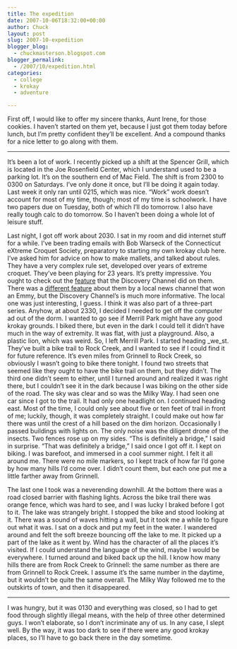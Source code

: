 ```yaml
---
title: The expedition
date: 2007-10-06T18:32:00+00:00
author: Chuck
layout: post
slug: 2007-10-expedition
blogger_blog:
  - chuckmasterson.blogspot.com
blogger_permalink:
  - /2007/10/expedition.html
categories:
  - college
  - krokay
  - adventure

---
```

First off, I would like to offer my sincere thanks, Aunt Irene, for those
cookies. I haven’t started on them yet, because I just got them today before
lunch, but I’m pretty confident they’ll be excellent. And a compound thanks for
a nice letter to go along with them.

* * *

It’s been a lot of work. I recently picked up a shift at the Spencer Grill,
which is located in the Joe Rosenfield Center, which I understand used to be a
parking lot. It’s on the southern end of Mac Field. The shift is from 2300 to
0300 on Saturdays. I’ve only done it once, but I’ll be doing it again today.
Last week it only ran until 0215, which was nice. “Work” work doesn’t account
for most of my time, though; most of my time is schoolwork. I have two papers
due on Tuesday, both of which I’ll do tomorrow. I also have really tough calc
to do tomorrow. So I haven’t been doing a whole lot of leisure stuff.  

Last night, I got off work about 2030. I sat in my room and did internet stuff
for a while. I’ve been trading emails with Bob Warseck of the Connecticut
eXtreme Croquet Society, preparatory to starting my own krokay club here. I’ve
asked him for advice on how to make mallets, and talked about rules. They have
a very complex rule set, developed over years of extreme croquet. They’ve been
playing for 23 years. It’s pretty impressive. You ought to check out the
[feature](http://www.extremecroquet.org/about/discoverychannel.html) that the
Discovery Channel did on them. There was a [different
feature](http://www.extremecroquet.org/about/emmyclip.html) about them by a
local news channel that won an Emmy, but the Discovery Channel’s is much more
informative. The local one was just interesting, I guess. I think it was also
part of a three-part series. Anyhow, at about 2330, I decided I needed to get
off the computer ad out of the dorm. I wanted to go see if Merrill Park might
have any good krokay grounds. I biked there, but even in the dark I could tell
it didn’t have much in the way of extremity. It was flat, with just a
playground. Also, a plastic lion, which was weird. So, I left Merrill Park. I
started heading _we_st. They’ve built a bike trail to Rock Creek, and I wanted
to see if I could find it for future reference. It’s even miles from Grinnell
to Rock Creek, so obviously I wasn’t going to bike there tonight. I found two
streets that seemed like they ought to have the bike trail on them, but they
didn’t. The third one didn’t seem to either, until I turned around and realized
it was right there, but I couldn’t see it in the dark because I was biking on
the other side of the road. The sky was clear and so was the Milky Way. I had
seen one car since I got to the trail. It had only one headlight on. I
continued heading east. Most of the time, I could only see about five or ten
feet of trail in front of me; luckily, though, it was completely straight. I
could make out how far there was until the crest of a hill based on the dim
horizon. Occasionally I passed buildings with lights on. The only noise was the
diligent drone of the insects. Two fences rose up on my sides. “Ths is
definitely a bridge,” I said in surprise. “That was definitely a bridge,” I
said once I got off it. I kept on biking. I was barefoot, and immersed in a
cool summer night. I felt it all around me. There were no mile markers, so I
kept track of how far I’d gone by how many hills I’d come over. I didn’t count
them, but each one put me a little farther away from Grinnell.  

The last one I took was a neverending downhill. At the bottom there was a road
closed barrier with flashing lights. Across the bike trail there was orange
fence, which was hard to see, and I was lucky I braked before I got to it. The
lake was strangely bright. I stopped the bike and stood looking at it. There
was a sound of waves hitting a wall, but it took me a while to figure out what
it was. I sat on a dock and put my feet in the water. I wandered around and
felt the soft breeze bouncing off the lake to me. It picked up a part of the
lake as it went by. Wind has the character of all the places it’s visited. If I
could understand the language of the wind, maybe I would be everywhere. I
turned around and biked back up the hill. I know how many hills there are from
Rock Creek to Grinnell: the same number as there are from Grinnell to Rock
Creek. I assume it’s the same number in the daytime, but it wouldn’t be quite
the same overall. The Milky Way followed me to the outskirts of town, and then
it disappeared.

* * *

I was hungry, but it was 0130 and everything was closed, so I had to get food
through slightly illegal means, with the help of three other determined guys. I
won’t elaborate, so I don’t incriminate any of us. In any case, I slept well.
By the way, it was too dark to see if there were any good krokay places, so
I’ll have to go back there in the day sometime.
